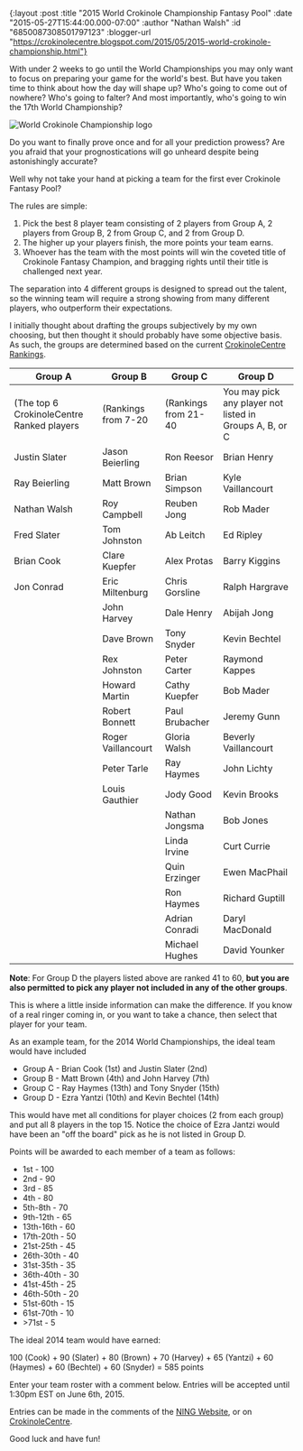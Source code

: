 {:layout :post
 :title "2015 World Crokinole Championship Fantasy Pool"
 :date "2015-05-27T15:44:00.000-07:00"
 :author "Nathan Walsh"
 :id "6850087308501797123"
 :blogger-url "https://crokinolecentre.blogspot.com/2015/05/2015-world-crokinole-championship.html"}

With under 2 weeks to go until the World Championships you may only want to focus on preparing your game for the world's best. But have you taken time to think about how the day will shape up? Who's going to come out of nowhere? Who's going to falter? And most importantly, who's going to win the 17th World Championship?

![World Crokinole Championship logo](/images/2015-05-27-2015-world-crokinole-championship/Unknown.jpg)

Do you want to finally prove once and for all your prediction prowess? Are you afraid that your prognostications will go unheard despite being astonishingly accurate?

Well why not take your hand at picking a team for the first ever Crokinole Fantasy Pool?

The rules are simple:

1. Pick the best 8 player team consisting of 2 players from Group A, 2 players from Group B, 2 from Group C, and 2 from Group D.
2. The higher up your players finish, the more points your team earns.
3. Whoever has the team with the most points will win the coveted title of Crokinole Fantasy Champion, and bragging rights until their title is challenged next year.

The separation into 4 different groups is designed to spread out the talent, so the winning team will require a strong showing from many different players, who outperform their expectations.

I initially thought about drafting the groups subjectively by my own choosing, but then thought it should probably have some objective basis. As such, the groups are determined based on the current [CrokinoleCentre Rankings](/rankings).

<div class="table-wrapper">
<table>
	<thead>
		<tr>
			<th>Group A</th>
			<th>Group B</th>
			<th>Group C</th>
			<th>Group D</th>
		</tr>
	</thead>
	<tbody>
		<tr>
			<td>(The top 6 CrokinoleCentre Ranked players</td>
			<td>(Rankings from 7-20</td>
			<td>(Rankings from 21-40</td>
			<td>You may pick any player not listed in Groups A, B, or C</td>
		</tr>
		<tr>
			<td>Justin Slater</td>
			<td>Jason Beierling</td>
			<td>Ron Reesor</td>
			<td>Brian Henry</td>
		</tr>
		<tr>
			<td>Ray Beierling</td>
			<td>Matt Brown</td>
			<td>Brian Simpson</td>
			<td>Kyle Vaillancourt</td>
		</tr>
		<tr>
			<td>Nathan Walsh</td>
			<td>Roy Campbell</td>
			<td>Reuben Jong</td>
			<td>Rob Mader</td>
		</tr>
		<tr>
			<td>Fred Slater</td>
			<td>Tom Johnston</td>
			<td>Ab Leitch</td>
			<td>Ed Ripley</td>
		</tr>
		<tr>
			<td>Brian Cook</td>
			<td>Clare Kuepfer</td>
			<td>Alex Protas</td>
			<td>Barry Kiggins</td>
		</tr>
		<tr>
			<td>Jon Conrad</td>
			<td>Eric Miltenburg</td>
			<td>Chris Gorsline</td>
			<td>Ralph Hargrave</td>
		</tr>
		<tr>
			<td></td>
			<td>John Harvey</td>
			<td>Dale Henry</td>
			<td>Abijah Jong</td>
		</tr>
		<tr>
			<td></td>
			<td>Dave Brown</td>
			<td>Tony Snyder</td>
			<td>Kevin Bechtel</td>
		</tr>
		<tr>
			<td></td>
			<td>Rex Johnston</td>
			<td>Peter Carter</td>
			<td>Raymond Kappes</td>
		</tr>
		<tr>
			<td></td>
			<td>Howard Martin</td>
			<td>Cathy Kuepfer</td>
			<td>Bob Mader</td>
		</tr>
		<tr>
			<td></td>
			<td>Robert Bonnett</td>
			<td>Paul Brubacher</td>
			<td>Jeremy Gunn</td>
		</tr>
		<tr>
			<td></td>
			<td>Roger Vaillancourt</td>
			<td>Gloria Walsh</td>
			<td>Beverly Vaillancourt</td>
		</tr>
		<tr>
			<td></td>
			<td>Peter Tarle</td>
			<td>Ray Haymes</td>
			<td>John Lichty</td>
		</tr>
		<tr>
			<td></td>
			<td>Louis Gauthier</td>
			<td>Jody Good</td>
			<td>Kevin Brooks</td>
		</tr>
		<tr>
			<td></td>
			<td></td>
			<td>Nathan Jongsma</td>
			<td>Bob Jones</td>
		</tr>
		<tr>
			<td></td>
			<td></td>
			<td>Linda Irvine</td>
			<td>Curt Currie</td>
		</tr>
		<tr>
			<td></td>
			<td></td>
			<td>Quin Erzinger</td>
			<td>Ewen MacPhail</td>
		</tr>
		<tr>
			<td></td>
			<td></td>
			<td>Ron Haymes</td>
			<td>Richard Guptill</td>
		</tr>
		<tr>
			<td></td>
			<td></td>
			<td>Adrian Conradi</td>
			<td>Daryl MacDonald</td>
		</tr>
		<tr>
			<td></td>
			<td></td>
			<td>Michael Hughes</td>
			<td>David Younker</td>
		</tr>
	</tbody>
</table>
</div>

**Note**: For Group D the players listed above are ranked 41 to 60, **but you are also permitted to pick any player not included in any of the other groups**.

This is where a little inside information can make the difference. If you know of a real ringer coming in, or you want to take a chance, then select that player for your team.

As an example team, for the 2014 World Championships, the ideal team would have included

- Group A - Brian Cook (1st) and Justin Slater (2nd)
- Group B - Matt Brown (4th) and John Harvey (7th)
- Group C - Ray Haymes (13th) and Tony Snyder (15th)
- Group D - Ezra Yantzi (10th) and Kevin Bechtel (14th)

This would have met all conditions for player choices (2 from each group) and put all 8 players in the top 15. Notice the choice of Ezra Jantzi would have been an "off the board" pick as he is not listed in Group D.

Points will be awarded to each member of a team as follows:

- 1st - 100
- 2nd - 90
- 3rd - 85
- 4th - 80
- 5th-8th - 70
- 9th-12th - 65
- 13th-16th - 60
- 17th-20th - 50
- 21st-25th - 45
- 26th-30th - 40
- 31st-35th - 35
- 36th-40th - 30
- 41st-45th - 25
- 46th-50th - 20
- 51st-60th - 15
- 61st-70th - 10
- &gt;71st - 5

The ideal 2014 team would have earned:

100 (Cook) + 90 (Slater) + 80 (Brown) + 70 (Harvey) + 65 (Yantzi) + 60 (Haymes) + 60 (Bechtel) + 60 (Snyder) = 585 points

Enter your team roster with a comment below. Entries will be accepted until 1:30pm EST on June 6th, 2015.

Entries can be made in the comments of the [NING Website](http://worldcrokinoleleague.ning.com/), or on [CrokinoleCentre](http://crokinolecentre.com).

Good luck and have fun!
